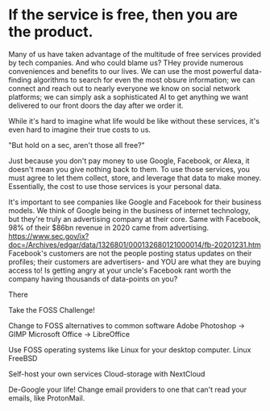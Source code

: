 # If the service is free, then you are the product.

Many of us have taken advantage of the multitude of free services provided by tech companies.  And who could blame us?  THey provide numerous conveniences and benefits to our lives.  We can use the most powerful data-finding algorithms to search for even the most obsure information; we can connect and reach out to nearly everyone we know on social network platforms; we can simply ask a sophisticated AI to get anything we want delivered to our front doors the day after we order it.

While it's hard to imagine what life would be like without these services, it's even hard to imagine their true costs to us.  

"But hold on a sec, aren't those all free?"

Just because you don't pay money to use Google, Facebook, or Alexa, it doesn't mean you give nothing back to them.  To use those services, you must agree to let them collect, store, and leverage that data to make money.  Essentially, the cost to use those services is your personal data.

It's important to see companies like Google and Facebook for their business models.  We think of Google being in the business of internet technology, but they're truly an advertising company at their core.  Same with Facebook, 98% of their $86bn revenue in 2020 came from advertising.  https://www.sec.gov/ix?doc=/Archives/edgar/data/1326801/000132680121000014/fb-20201231.htm  Facebook's customers are not the people posting status updates on their profiles; their customers are advertisers- and YOU are what they are buying access to!  Is getting angry at your uncle's Facebook rant worth the company having thousands of data-points on you?  

There









Take the FOSS Challenge!




Change to FOSS alternatives to common software
    Adobe Photoshop -> GIMP
    Microsoft Office -> LibreOffice

Use FOSS operating systems like Linux for your desktop computer.
    Linux
    FreeBSD

Self-host your own services
    Cloud-storage with NextCloud

De-Google your life!
    Change email providers to one that can't read your emails, like ProtonMail.


